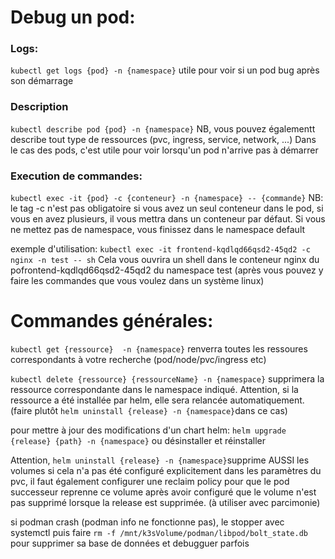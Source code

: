 # Debug un pod:
### Logs:
`kubectl get logs {pod} -n {namespace}`
utile pour voir si un pod bug après son démarrage
### Description
`kubectl describe pod {pod} -n {namespace}`
NB, vous pouvez égalementt describe tout type de ressources (pvc, ingress, service, network, ...)
Dans le cas des pods, c'est utile pour voir lorsqu'un pod n'arrive pas à démarrer

### Execution de commandes:
`kubectl exec -it {pod} -c {conteneur} -n {namespace} -- {commande}`
NB: le tag -c n'est pas obligatoire si vous avez un seul conteneur dans le pod, si vous en avez plusieurs, il vous mettra dans un conteneur par défaut. Si vous ne mettez pas de namespace, vous finissez dans le namespace default

exemple d'utilisation:
`kubectl exec -it frontend-kqdlqd66qsd2-45qd2 -c nginx -n test -- sh`
Cela vous ouvrira un shell dans le conteneur nginx du pofrontend-kqdlqd66qsd2-45qd2 du namespace test (après vous pouvez y faire les commandes que vous voulez dans un système linux)

# Commandes générales:
`kubectl get {ressource}  -n {namespace}` renverra toutes les ressoures correspondants à votre recherche (pod/node/pvc/ingress etc)

`kubectl delete {ressource} {ressourceName} -n {namespace}`
supprimera la ressource correspondante dans le namespace indiqué.
Attention, si la ressource a été installée par helm, elle sera relancée automatiquement. (faire plutôt `helm uninstall {release} -n {namespace}`dans ce cas)

pour mettre à jour des modifications d'un chart helm:
`helm upgrade {release} {path} -n {namespace}`
ou désinstaller et réinstaller

Attention, `helm uninstall {release} -n {namespace}`supprime AUSSI les volumes si cela n'a pas été configuré explicitement dans les paramètres du pvc, il faut également configurer une reclaim policy pour que le pod successeur reprenne ce volume après avoir configuré que le volume n'est pas supprimé lorsque la release est supprimée.
(à utiliser avec parcimonie)

si podman crash (podman info ne fonctionne pas), le stopper avec systemctl puis faire `rm -f /mnt/k3sVolume/podman/libpod/bolt_state.db` pour supprimer sa base de données et debugguer parfois